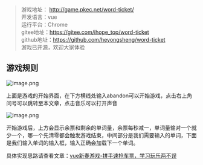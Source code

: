 <!--
 * @Author: 贺永胜
 * @Date: 2022-01-12 15:29:02
 * @email: 1378431028@qq.com
 * @LastEditors: 贺永胜
 * @LastEditTime: 2022-01-13 13:21:52
 * @Descripttion: 
-->

> 游戏地址： http://game.pkec.net/word-ticket/</br>
> 开发语言：vue</br>
> 运行平台：Chrome</br>
> gitee地址：https://gitee.com/ihope_top/word-ticket</br>
> github地址：https://github.com/heyongsheng/word-ticket</br>
> 游戏已开源，欢迎大家体验
## 游戏规则

![image.png](https://p1-juejin.byteimg.com/tos-cn-i-k3u1fbpfcp/64e232e5941b4f6c837d8b994dd31235~tplv-k3u1fbpfcp-watermark.image?)

上面是游戏的开始界面，在下方横线处输入abandon可以开始游戏，点击右上角问号可以跳转至本文章，点击音乐可以打开声音

![image.png](https://p9-juejin.byteimg.com/tos-cn-i-k3u1fbpfcp/917df4667e684159871e1f50bc770789~tplv-k3u1fbpfcp-watermark.image?)

开始游戏后，上方会显示余票和剩余的单词量，余票每秒减一，单词量输对一个就少一个，哪一个先清零都会触发游戏结束，中间部分是我们需要输入的单词，下面是我们输入单词的输入框，输入正确会加载下一个单词。

具体实现思路请查看文章：[vue新春游戏-拼手速抢车票，学习玩乐两不误](https://juejin.cn/post/7052556327389921294/)